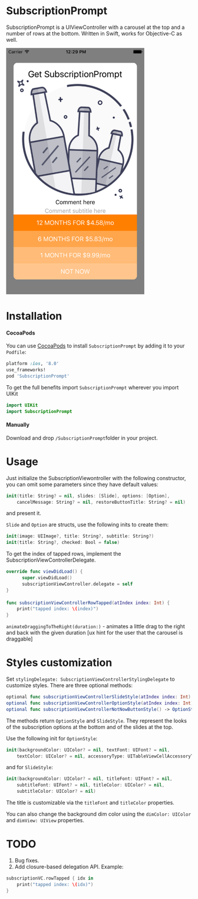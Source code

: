 # SubscriptionPrompt
SubscriptionPrompt is a UIViewController with a carousel at the top and a number of rows at the bottom. Written in Swift, works for Objective-C as well.

<img alt="SubscriptionPrompt screenshot" src="https://raw.githubusercontent.com/Binur/SubscriptionPrompt/master/assets/Simulator Screen Shot May 4, 2016, 12.29.13 PM.png" width="375">

# Installation

#### CocoaPods
You can use [CocoaPods](http://cocoapods.org/) to install `SubscriptionPrompt` by adding it to your `Podfile`:

```ruby
platform :ios, '8.0'
use_frameworks!
pod 'SubscriptionPrompt'
```

To get the full benefits import `SubscriptionPrompt` wherever you import UIKit

``` swift
import UIKit
import SubscriptionPrompt
```

#### Manually
Download and drop ```/SubscriptionPrompt```folder in your project.  

# Usage

Just initialize the SubscriptionViewontroller with the following constructor, 
you can omit some parameters since they have default values:

```swift
init(title: String? = nil, slides: [Slide], options: [Option],
	cancelMessage: String? = nil, restoreButtonTitle: String? = nil)
```

and present it.

`Slide` and `Option` are structs, use the following inits to create them:

```swift
init(image: UIImage?, title: String?, subtitle: String?)
init(title: String?, checked: Bool = false)
```

To get the index of tapped rows, implement the SubscriptionViewControllerDelegate.

```swift
override func viewDidLoad() {
      super.viewDidLoad()
      subscriptionViewController.delegate = self
}

func subscriptionViewControllerRowTapped(atIndex index: Int) {
    print("tapped index: \(index)")
}
```

`animateDraggingToTheRight(duration:)` - animates a little drag to the right and back with the given duration 
[ux hint for the user that the carousel is draggable]

# Styles customization

Set `stylingDelegate: SubscriptionViewControllerStylingDelegate` to customize styles. 
There are three optional methods:

```swift
optional func subscriptionViewControllerSlideStyle(atIndex index: Int) -> SlideStyle
optional func subscriptionViewControllerOptionStyle(atIndex index: Int) -> OptionStyle
optional func subscriptionViewControllerNotNowButtonStyle() -> OptionStyle
```

The methods return `OptionStyle` and `SlideStyle`. They represent the looks of the subscription options at the bottom and of the slides at the top.

Use the following init for `OptionStyle`:

```swift
init(backgroundColor: UIColor? = nil, textFont: UIFont? = nil,
	textColor: UIColor? = nil, accessoryType: UITableViewCellAccessoryType? = nil)
```

and for `SlideStyle`:

```swift
init(backgroundColor: UIColor? = nil, titleFont: UIFont? = nil,
	subtitleFont: UIFont? = nil, titleColor: UIColor? = nil, 
	subtitleColor: UIColor? = nil)
```

The title is customizable via the `titleFont` and `titleColor` properties.

You can also change the background dim color using the `dimColor: UIColor` and `dimView: UIView` properties.

# TODO

1. Bug fixes.
2. Add closure-based delegation API. Example:

```swift
subscriptionVC.rowTapped { idx in
	print("tapped index: \(idx)")
}
```
